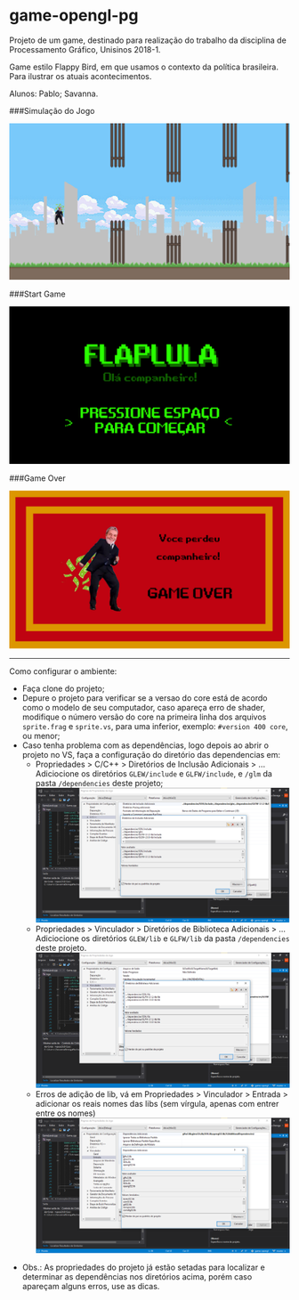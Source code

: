 # game-opengl-pg
Projeto de um game, destinado para realização do trabalho da disciplina de Processamento Gráfico, Unisinos 2018-1.

Game estilo Flappy Bird, em que usamos o contexto da política brasileira. Para ilustrar os atuais acontecimentos.

Alunos: Pablo; Savanna.


###Simulação do Jogo

![SimulacaoJogo](readme_images/Simulacao-Jogo.png)

###Start Game

![StartGame](Jogo/textures/StartGame.jpg)

###Game Over

![StartGame](Jogo/textures/GameOver.jpg)


------------------------------------------------------------------------------------------------------------------

Como configurar o ambiente:

- Faça clone do projeto;
- Depure o projeto para verificar se a versao do core está de acordo como o modelo de seu computador, caso apareça erro de shader, modifique o número versão do core na primeira linha dos arquivos `sprite.frag` e `sprite.vs`, para uma inferior, exemplo: `#version 400 core`, ou menor;
- Caso tenha problema com as dependências, logo depois ao abrir o projeto no VS, faça a configuração do diretório das dependencias em:
  - Propriedades > C/C++ > Diretórios de Inclusão Adicionais > ... Adiciocione os diretórios `GLEW/include` e `GLFW/include`, e `/glm` da pasta `/dependencies` deste projeto;
  ![CCpp-include](readme_images/CCpp-include.png)	
  - Propriedades > Vinculador > Diretórios de Biblioteca Adicionais > ... Adiciocione os diretórios `GLEW/lib` e `GLFW/lib` da pasta `/dependencies` deste projeto.
  ![vinculador-lib](readme_images/vinculador-lib.png)
  - Erros de adição de lib, vá em Propriedades > Vinculador > Entrada > adicionar os reais nomes das libs (sem vírgula, apenas com entrer entre os nomes)
  ![vinculador-.lib](readme_images/vinculador-.lib.png)
* Obs.: As propriedades do projeto já estão setadas para localizar e determinar as dependências nos diretórios acima, porém caso apareçam alguns erros, use as dicas.
